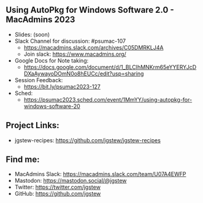 ## Using AutoPkg for Windows Software 2.0 - MacAdmins 2023

- Slides: (soon)
- Slack Channel for discussion: #psumac-107
  - https://macadmins.slack.com/archives/C05DMRKLJ4A
  - Join slack: https://www.macadmins.org/
- Google Docs for Note taking:
  - https://docs.google.com/document/d/1_BLCIhMNKrm65eYYERYJcDDXaAywayoDOmN0o8hEUCc/edit?usp=sharing
- Session Feedback:
  - https://bit.ly/psumac2023-127
- Sched:
  - https://psumac2023.sched.com/event/1MmYY/using-autopkg-for-windows-software-20


## Project Links:

- jgstew-recipes: https://github.com/jgstew/jgstew-recipes

## Find me:

- MacAdmins Slack: https://macadmins.slack.com/team/U07A4EWFP
- Mastodon: https://mastodon.social/@jgstew
- Twitter: https://twitter.com/jgstew
- GitHub: https://github.com/jgstew
